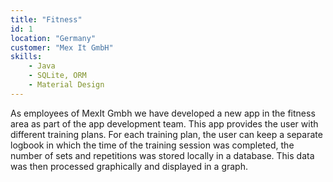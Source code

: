 ```yaml
---
title: "Fitness"
id: 1
location: "Germany"
customer: "Mex It GmbH"
skills:
    - Java
    - SQLite, ORM
    - Material Design
---
```


As employees of MexIt Gmbh we have developed a new app in the fitness area as part of the app development team. This app provides the user with different training plans. For each training plan, the user can keep a separate logbook in which the time of the training session was completed, the number of sets and repetitions was stored locally in a database. This data was then processed graphically and displayed in a graph.
